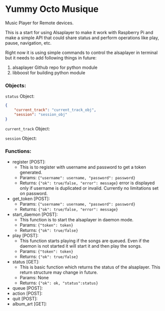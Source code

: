 # Yummy Octo Musique

Music Player for Remote devices.

This is a start for using Alsaplayer to make it work with Raspberry Pi and make a simple API that could share status and perform operations like play, pause, navigation, etc.

Right now it is using simple commands to control the alsaplayer in terminal but it needs to add following things in future:

1. alsaplayer Github repo for python module
1. libboost for building python module

### Objects:
`status` Object:
```json
{
	"current_track": "current_track_obj",
	"session": "session_obj"
}
```
`current_track` Object:


`session` Object:


### Functions:
* register [POST]:
	* This is to register with username and password to get a token generated.
	* Params: `{"username": username, "password": password}`
	* Returns: `{"ok": true/false, "error": message}` error is displayed only if username is duplicated or invalid. Currently no limitations set on password.
* get_token [POST]:
 	* Params: `{"username": username, "password": password}`
	* Returns: `{"ok": true/false, "error": message}`
* start_daemon [POST]:
	* This function is to start the alsaplayer in daemon mode.
	* Params: `{"token": token}`
	* Returns: `{"ok": true/false}`
* play [POST]:
	* This function starts playing if the songs are queued. Even if the daemon is not started it will start it and then play the songs.
	* Params: `{"token": token}`
	* Returns: `{"ok": true/false}`
* status [GET]:
	* This is basic function which returns the status of the alsaplayer. This return structure may change in future.
	* Params: None
	* Returns:
	```{"ok": ok, "status":status}```
* queue [POST]:
* action [POST]:
* quit [POST]:
* album_art [GET]:
